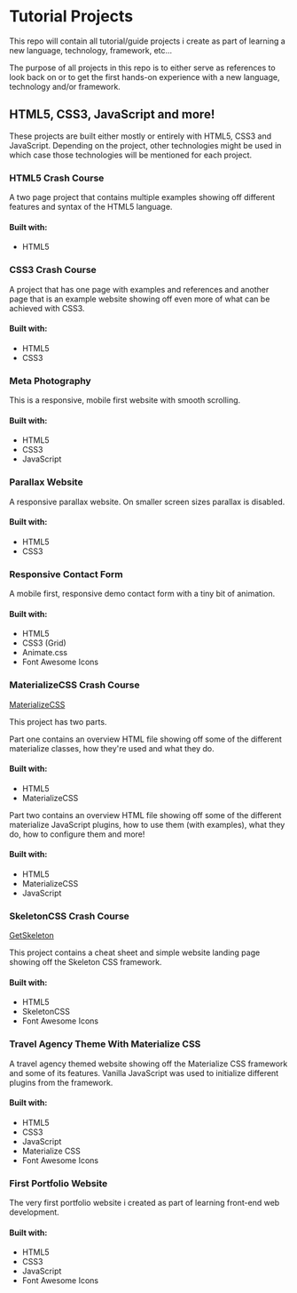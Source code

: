 # Tutorial Projects

This repo will contain all tutorial/guide projects i create as part of learning a new language, technology, framework, etc...

The purpose of all projects in this repo is to either serve as references to look back on or to get the first hands-on experience with a new language, technology and/or framework.

## HTML5, CSS3, JavaScript and more! 
These projects are built either mostly or entirely with HTML5, CSS3 and JavaScript.
Depending on the project, other technologies might be used in which case those technologies will be mentioned for each project.

### HTML5 Crash Course

A two page project that contains multiple examples showing off different features and syntax of the HTML5 language.

#### Built with:
* HTML5

### CSS3 Crash Course

A project that has one page with examples and references and another page that is an example website showing off even more of what can be achieved with CSS3.

#### Built with:
* HTML5
* CSS3

### Meta Photography

This is a responsive, mobile first website with smooth scrolling. 

#### Built with:
* HTML5
* CSS3
* JavaScript

### Parallax Website

A responsive parallax website. On smaller screen sizes parallax is disabled.

#### Built with:
* HTML5
* CSS3

### Responsive Contact Form

A mobile first, responsive demo contact form with a tiny bit of animation.

#### Built with:
* HTML5
* CSS3 (Grid)
* Animate.css
* Font Awesome Icons

### MaterializeCSS Crash Course

[MaterializeCSS](https://materializecss.com/)

This project has two parts. 

Part one contains an overview HTML file showing off some of the different materialize classes, how they're used and what they do.

#### Built with:
* HTML5
* MaterializeCSS

Part two contains an overview HTML file showing off some of the different materialize JavaScript plugins, how to use them (with examples), what they do, how to configure them and more!

#### Built with:
* HTML5
* MaterializeCSS
* JavaScript

### SkeletonCSS Crash Course

[GetSkeleton](http://getskeleton.com/)

This project contains a cheat sheet and simple website landing page showing off the Skeleton CSS framework.

#### Built with:
* HTML5
* SkeletonCSS
* Font Awesome Icons

### Travel Agency Theme With Materialize CSS

A travel agency themed website showing off the Materialize CSS framework and some of its features.
Vanilla JavaScript was used to initialize different plugins from the framework.

#### Built with:
* HTML5
* CSS3
* JavaScript
* Materialize CSS
* Font Awesome Icons

### First Portfolio Website

The very first portfolio website i created as part of learning front-end web development.

#### Built with:
* HTML5
* CSS3
* JavaScript
* Font Awesome Icons